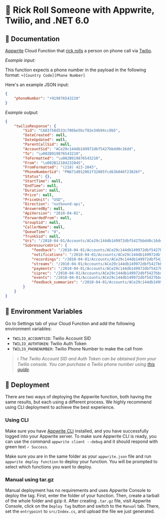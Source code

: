 # 📲 Rick Roll Someone with Appwrite, Twilio, and .NET 6.0

## 🤖 Documentation

[Appwrite](https://appwrite.io) Cloud Function that [rick rolls](https://www.youtube.com/watch?v=dQw4w9WgXcQ&ab_channel=RickAstley) a person on phone call via [Twilio](https://www.twilio.com/referral/zigWwk).

_Example input:_

This function expects a phone number in the payload in the following format: `+[Country Code][Phone Number]`

Here's an example JSON input:

```json
{
    "phoneNumber": "+919876543210"
}
```

_Example output:_

```json
{
	"twilioResponse": {
		"Sid": "CA83758d533c786be5bcf82e34b94cc8b5",
		"DateCreated": null,
		"DateUpdated": null,
		"ParentCallSid": null,
		"AccountSid": "ACe29c144db149972dbf5427bbdd0c16dd",
		"To": "\u002B919876543210",
		"ToFormatted": "\u002B919876543210",
		"From": "\u002B12184232045",
		"FromFormatted": "(218) 423-2045",
		"PhoneNumberSid": "PN671d012061f32085fcd63b046f23826f",
		"Status": {},
		"StartTime": null,
		"EndTime": null,
		"Duration": null,
		"Price": null,
		"PriceUnit": "USD",
		"Direction": "outbound-api",
		"AnsweredBy": null,
		"ApiVersion": "2010-04-01",
		"ForwardedFrom": null,
		"GroupSid": null,
		"CallerName": null,
		"QueueTime": "0",
		"TrunkSid": null,
		"Uri": "/2010-04-01/Accounts/ACe29c144db149972dbf5427bbdd0c16dd/Calls/CA83758d533c786be5bcf82e34b94cc8b5.json",
		"SubresourceUris": {
			"feedback": "/2010-04-01/Accounts/ACe29c144db149972dbf5427bbdd0c16dd/Calls/CA83758d533c786be5bcf82e34b94cc8b5/Feedback.json",
			"notifications": "/2010-04-01/Accounts/ACe29c144db149972dbf5427bbdd0c16dd/Calls/CA83758d533c786be5bcf82e34b94cc8b5/Notifications.json",
			"recordings": "/2010-04-01/Accounts/ACe29c144db149972dbf5427bbdd0c16dd/Calls/CA83758d533c786be5bcf82e34b94cc8b5/Recordings.json",
			"streams": "/2010-04-01/Accounts/ACe29c144db149972dbf5427bbdd0c16dd/Calls/CA83758d533c786be5bcf82e34b94cc8b5/Streams.json",
			"payments": "/2010-04-01/Accounts/ACe29c144db149972dbf5427bbdd0c16dd/Calls/CA83758d533c786be5bcf82e34b94cc8b5/Payments.json",
			"siprec": "/2010-04-01/Accounts/ACe29c144db149972dbf5427bbdd0c16dd/Calls/CA83758d533c786be5bcf82e34b94cc8b5/Siprec.json",
			"events": "/2010-04-01/Accounts/ACe29c144db149972dbf5427bbdd0c16dd/Calls/CA83758d533c786be5bcf82e34b94cc8b5/Events.json",
			"feedback_summaries": "/2010-04-01/Accounts/ACe29c144db149972dbf5427bbdd0c16dd/Calls/FeedbackSummary.json"
		}
	}
}
```

## 📝 Environment Variables

Go to Settings tab of your Cloud Function and add the following environment variables:

- `TWILIO_ACCOUNTSID`: Twilio Account SID
- `TWILIO_AUTHTOKEN`: Twilio Auth Token
- `TWILIO_PHONENUMBER`: Twilio Phone Number to make the call from

> ℹ️ _The Twilio Account SID and Auth Token can be obtained from your Twilio console. You can purchase a Twilio phone number using [this guide](https://support.twilio.com/hc/en-us/articles/223135247-How-to-Search-for-and-Buy-a-Twilio-Phone-Number-from-Console)._

## 🚀 Deployment

There are two ways of deploying the Appwrite function, both having the same results, but each using a different process. We highly recommend using CLI deployment to achieve the best experience.

### Using CLI

Make sure you have [Appwrite CLI](https://appwrite.io/docs/command-line#installation) installed, and you have successfully logged into your Appwrite server. To make sure Appwrite CLI is ready, you can use the command `appwrite client --debug` and it should respond with green text `✓ Success`.

Make sure you are in the same folder as your `appwrite.json` file and run `appwrite deploy function` to deploy your function. You will be prompted to select which functions you want to deploy.

### Manual using tar.gz

Manual deployment has no requirements and uses Appwrite Console to deploy the tag. First, enter the folder of your function. Then, create a tarball of the whole folder and gzip it. After creating `.tar.gz` file, visit Appwrite Console, click on the `Deploy Tag` button and switch to the `Manual` tab. There, set the `entrypoint` to `src/Index.cs`, and upload the file we just generated.

